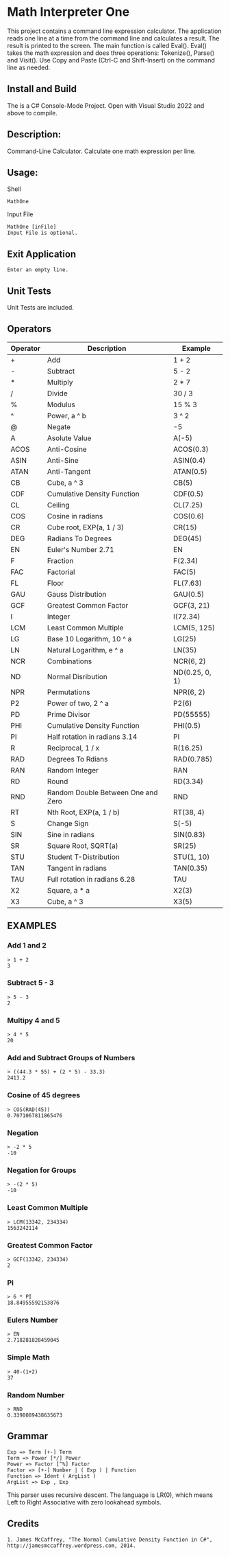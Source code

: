 # Math Interpreter One

This project contains a command line expression calculator.   The application reads one line at a time from the command line and calculates a result.  The result is printed to the screen.  The main function is called Eval().  Eval() takes the math expression and does three operations:  Tokenize(), Parse() and Visit().  Use Copy and Paste (Ctrl-C and Shift-Insert) on the command line as needed.

## Install and Build

The is a C# Console-Mode Project.  Open with  Visual Studio 2022 and above to compile. 

## Description:

  Command-Line Calculator.  Calculate one math expression per line.

## Usage:
Shell
```
MathOne
```

Input File
```
MathOne [inFile]
Input File is optional.
```

 
## Exit Application
```
Enter an empty line.
```
   

## Unit Tests

  Unit Tests are included.

## Operators

| Operator | Description | Example |
| --- | --- | --- |
| + | Add | 1 + 2 |
| - | Subtract | 5 - 2 |
| * | Multiply | 2 * 7 |
| / | Divide | 30 / 3 |
| % | Modulus | 15 % 3 |
| ^ | Power, a ^ b | 3 ^ 2 |
| @ | Negate | -5 |
| A |  Asolute Value | A(-5) |
| ACOS | Anti-Cosine | ACOS(0.3) |
| ASIN | Anti-Sine | ASIN(0.4) |
| ATAN | Anti-Tangent | ATAN(0.5) |
| CB | Cube, a ^ 3 | CB(5) |
| CDF | Cumulative Density Function |  CDF(0.5) |
| CL | Ceiling | CL(7.25) |
| COS | Cosine in radians | COS(0.6) |
| CR | Cube root, EXP(a, 1 / 3) |  CR(15) |
| DEG | Radians To Degrees | DEG(45) |
| EN | Euler's Number 2.71 | EN |
| F | Fraction |  F(2.34) |
| FAC | Factorial | FAC(5) |
| FL | Floor |  FL(7.63) |
| GAU | Gauss Distribution | GAU(0.5) |
| GCF | Greatest Common Factor |  GCF(3, 21) |
| I | Integer |  I(72.34) |
| LCM | Least Common Multiple |  LCM(5, 125) |
| LG | Base 10 Logarithm, 10 ^ a |  LG(25) |
| LN | Natural Logarithm, e ^ a | LN(35) |
| NCR | Combinations | NCR(6, 2) |
| ND | Normal Disribution | ND(0.25, 0, 1) |
| NPR | Permutations | NPR(6, 2) |
| P2 | Power of two, 2 ^ a | P2(6) |
| PD | Prime Divisor | PD(55555) |
| PHI | Cumulative Density Function | PHI(0.5) |
| PI | Half rotation in radians 3.14 | PI |
| R | Reciprocal, 1 / x |  R(16.25) |
| RAD | Degrees To Rdians |  RAD(0.785) |
| RAN | Random Integer | RAN |
| RD | Round | RD(3.34) |
| RND | Random Double Between One and Zero | RND |
| RT | Nth Root, EXP(a, 1 / b) |  RT(38, 4)
| S | Change Sign | S(-5) |
| SIN | Sine in radians |  SIN(0.83) |
| SR | Square Root, SQRT(a) | SR(25) |
| STU | Student T-Distribution |  STU(1, 10) |
| TAN | Tangent in radians | TAN(0.35) |
| TAU | Full rotation in radians 6.28 | TAU |
| X2 | Square, a * a |  X2(3) |
| X3 | Cube, a ^ 3 | X3(5) |

## EXAMPLES

### Add 1 and 2

```
> 1 + 2
3
```

### Subtract 5 - 3

```
> 5 - 3
2
```

### Multipy 4 and 5

```
> 4 * 5
20
```

### Add and Subtract Groups of Numbers

```
> ((44.3 * 55) + (2 * 5) - 33.3)
2413.2
```

### Cosine of 45 degrees

```
> COS(RAD(45))
0.7071067811865476
```

### Negation

```
> -2 * 5
-10
```

### Negation for Groups

```
> -(2 * 5)
-10
```

### Least Common Multiple

```
> LCM(13342, 234334)
1563242114
```


### Greatest Common Factor

```
> GCF(13342, 234334)
2
```

### Pi

```
> 6 * PI
18.84955592153876
```

### Eulers Number

```
> EN
2.718281828459045
```

### Simple Math

```
> 40-(1+2)
37
```

### Random Number

```
> RND
0.3398089438635673
```

## Grammar

```
Exp => Term [+-] Term
Term => Power [*/] Power
Power => Factor [^%] Factor
Factor => [+-] Number | ( Exp ) | Function
Function => Ident ( ArgList )
ArgList => Exp , Exp
```

This parser uses recursive descent.  The language is LR(0), which means Left to Right Associative with zero lookahead symbols.

## Credits

```
1. James McCaffrey, "The Normal Cumulative Density Function in C#", http://jamesmccaffrey.wordpress.com, 2014.
```
   

